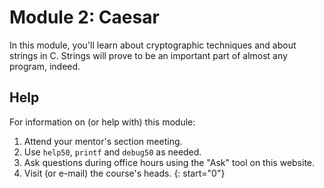 # Module 2: Caesar

In this module, you'll learn about cryptographic techniques and about strings in C. Strings will prove to be an important part of almost any program, indeed.

## Help

For information on (or help with) this module:

1. Attend your mentor's section meeting.
1. Use `help50`, `printf` and `debug50` as needed.
1. Ask questions during office hours using the "Ask" tool on this website.
1. Visit (or e-mail) the course's heads.
{: start="0"}
